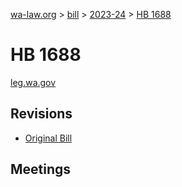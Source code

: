 [wa-law.org](/) > [bill](/bill/) > [2023-24](/bill/2023-24/) > [HB 1688](/bill/2023-24/hb/1688/)

# HB 1688
[leg.wa.gov](https://app.leg.wa.gov/billsummary?BillNumber=1688&Year=2023&Initiative=false)

## Revisions
* [Original Bill](1/)

## Meetings